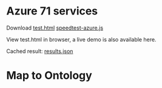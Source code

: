 # Azure 71 services
Download [test.html](test.html) [speedtest-azure.js](speedtest-azure.js) 

View test.html in browser, a live demo is also available here.

Cached result: [results.json](results.json)

# Map to Ontology
